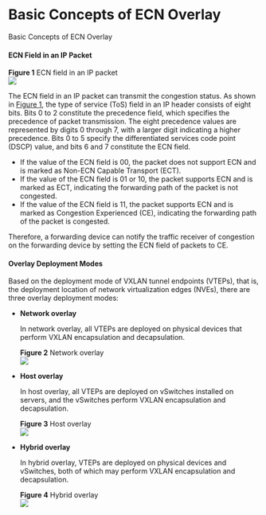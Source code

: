 Basic Concepts of ECN Overlay
=============================

Basic Concepts of ECN Overlay

#### ECN Field in an IP Packet

**Figure 1** ECN field in an IP packet  
![](figure/en-us_image_0000001513170050.png)

The ECN field in an IP packet can transmit the congestion status. As shown in [Figure 1](#EN-US_CONCEPT_0000001512690878__fig336717331830), the type of service (ToS) field in an IP header consists of eight bits. Bits 0 to 2 constitute the precedence field, which specifies the precedence of packet transmission. The eight precedence values are represented by digits 0 through 7, with a larger digit indicating a higher precedence. Bits 0 to 5 specify the differentiated services code point (DSCP) value, and bits 6 and 7 constitute the ECN field.

* If the value of the ECN field is 00, the packet does not support ECN and is marked as Non-ECN Capable Transport (ECT).
* If the value of the ECN field is 01 or 10, the packet supports ECN and is marked as ECT, indicating the forwarding path of the packet is not congested.
* If the value of the ECN field is 11, the packet supports ECN and is marked as Congestion Experienced (CE), indicating the forwarding path of the packet is congested.

Therefore, a forwarding device can notify the traffic receiver of congestion on the forwarding device by setting the ECN field of packets to CE.


#### Overlay Deployment Modes

Based on the deployment mode of VXLAN tunnel endpoints (VTEPs), that is, the deployment location of network virtualization edges (NVEs), there are three overlay deployment modes:

* **Network overlay**
  
  In network overlay, all VTEPs are deployed on physical devices that perform VXLAN encapsulation and decapsulation.
  
  **Figure 2** Network overlay  
  ![](figure/en-us_image_0000001512850486.png)
* **Host overlay**
  
  In host overlay, all VTEPs are deployed on vSwitches installed on servers, and the vSwitches perform VXLAN encapsulation and decapsulation.
  
  **Figure 3** Host overlay  
  ![](figure/en-us_image_0000001564130133.png)
* **Hybrid overlay**
  
  In hybrid overlay, VTEPs are deployed on physical devices and vSwitches, both of which may perform VXLAN encapsulation and decapsulation.
  
  **Figure 4** Hybrid overlay  
  ![](figure/en-us_image_0000001563890029.png)